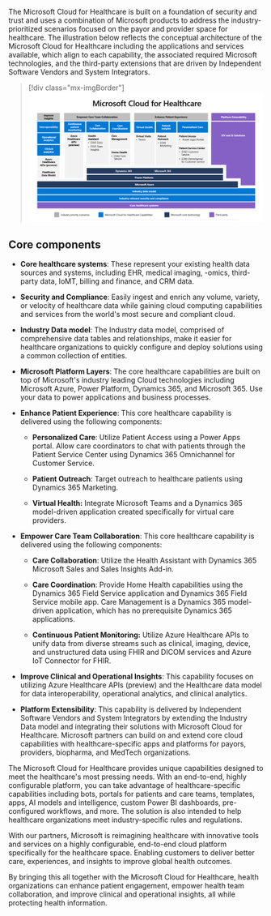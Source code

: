 The Microsoft Cloud for Healthcare is built on a foundation of security and trust and uses a combination of Microsoft products to address the industry-prioritized scenarios focused on the payor and provider space for healthcare. The illustration below reflects the conceptual architecture of the Microsoft Cloud for Healthcare including the applications and services available, which align to each capability, the associated required Microsoft technologies, and the third-party extensions that are driven by Independent Software Vendors and System Integrators.

> [!div class="mx-imgBorder"]
> [![Diagram of the conceptual architecture of Microsoft Cloud for Healthcare.](../media/conceptual-architecture.png)](../media/conceptual-architecture.png#lightbox)

## Core components

-   **Core healthcare systems**: These represent your existing health data sources and systems, including EHR, medical imaging, -omics, third-party data, IoMT, billing and finance, and CRM data.

-   **Security and Compliance**: Easily ingest and enrich any volume, variety, or velocity of healthcare data while gaining cloud computing capabilities and services from the world's most secure and compliant cloud.

-   **Industry Data model**: The Industry data model, comprised of comprehensive data tables and relationships, make it easier for healthcare organizations to quickly configure and deploy solutions using a common collection of entities.

-   **Microsoft Platform Layers**: The core healthcare capabilities are built on top of Microsoft's industry leading Cloud technologies including Microsoft Azure, Power Platform, Dynamics 365, and Microsoft 365. Use your data to power applications and business processes.

-   **Enhance Patient Experience**: This core healthcare capability is delivered using the following components:

    -   **Personalized Care**: Utilize Patient Access using a Power Apps portal. Allow care coordinators to chat with patients through the Patient Service Center using Dynamics 365 Omnichannel for Customer Service.

    -   **Patient Outreach**: Target outreach to healthcare patients using Dynamics 365 Marketing.

    -   **Virtual Health:** Integrate Microsoft Teams and a Dynamics 365 model-driven application created specifically for virtual care providers.

-   **Empower Care Team Collaboration**: This core healthcare capability is delivered using the following components:

    -   **Care Collaboration**: Utilize the Health Assistant with Dynamics 365 Microsoft Sales and Sales Insights Add-in.

    -   **Care Coordination**: Provide Home Health capabilities using the Dynamics 365 Field Service application and Dynamics 365 Field Service mobile app. Care Management is a Dynamics 365 model-driven application, which has no prerequisite Dynamics 365 applications.

    -   **Continuous Patient Monitoring:** Utilize Azure Healthcare APIs to unify data from diverse streams such as clinical, imaging, device, and unstructured data using FHIR and DICOM services and Azure IoT Connector for FHIR.

-   **Improve Clinical and Operational Insights**: This capability focuses on utilizing Azure Healthcare APIs (preview) and the Healthcare data model for data interoperability, operational analytics, and clinical analytics.

-   **Platform Extensibility**: This capability is delivered by Independent Software Vendors and System Integrators by extending the Industry Data model and integrating their solutions with Microsoft Cloud for Healthcare. Microsoft partners can build on and extend core cloud capabilities with healthcare-specific apps and platforms for payors, providers, biopharma, and MedTech organizations.

The Microsoft Cloud for Healthcare provides unique capabilities designed to meet the healthcare's most pressing needs. With an end-to-end, highly configurable platform, you can take advantage of healthcare-specific capabilities including bots, portals for patients and care teams, templates, apps, AI models and intelligence, custom Power BI dashboards, pre-configured workflows, and more. The solution is also intended to help healthcare organizations meet industry-specific rules and regulations.

With our partners, Microsoft is reimagining healthcare with innovative tools and services on a highly configurable, end-to-end cloud platform specifically for the healthcare space. Enabling customers to deliver better care, experiences, and insights to improve global health outcomes.

By bringing this all together with the Microsoft Cloud for Healthcare, health organizations can enhance patient engagement, empower health team collaboration, and improve clinical and operational insights, all while protecting health information.

